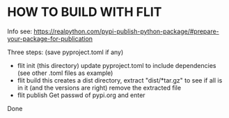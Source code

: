 # HOW TO BUILD WITH FLIT
Info see: https://realpython.com/pypi-publish-python-package/#prepare-your-package-for-publication

Three steps:
(save pyproject.toml if any)
- flit init (this directory)
update pyproject.toml to include dependencies (see other .toml files as example)
- flit build
this creates a dist directory, extract "dist/\*tar.gz" to see if all is in it (and the versions are right)
remove the extracted file
- flit publish
Get passwd of pypi.org and enter

Done

